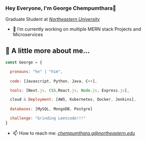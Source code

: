 
### Hey Everyone, I'm George Chempumthara👋

Graduate Student at <i><a href="https://www.linkedin.com/school/northeastern-university/">Northeastern University<a></i>

- 🔭 I’m currently working on multiple MERN stack Projects and Microservices
<!--- (- 🌱 I'm ) -->

## 🚀 A little more about me... 
```javascript
const George = {

  pronouns: "he" | "him",
  
  code: [Javascript, Python, Java, C++],

  tools: [Next.js, CSS,React.js, Node.js, Express.js],

  cloud & Deployment: [AWS, Kubernetes, Docker, Jenkins],
  
  databases: [MySQL, MongoDB, Postgre]

  challenge: "Grinding Leetcode!!!"
}
```

<!--
- ⚡ Check my Portfolio: <a href="https://varun-jayakumar-portfolio.netlify.app/"><i>portfolio</i></a> --->
- 📫 How to reach me: <a href="mailto:chempumthara.g@northeastern.edu?"><i>chempumthara.g@northeastern.edu<i></a>





<!--
- 👋 Hi, I’m @GeorgeKuncheria
- 👀 I’m interested in ...
- 🌱 I’m currently learning ...
- 💞️ I’m looking to collaborate on ...
- 📫 How to reach me ...
- 😄 Pronouns: ...
- ⚡ Fun fact: ...
--->
<!---
GeorgeKuncheria/GeorgeKuncheria is a ✨ special ✨ repository because its `README.md` (this file) appears on your GitHub profile.
You can click the Preview link to take a look at your changes.
--->
